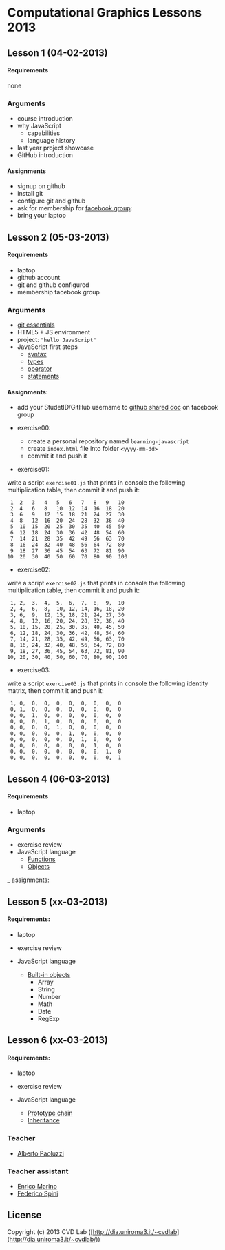 # Computational Graphics Lessons 2013

## Lesson 1 (04-02-2013)

#### Requirements

none

### Arguments

* course introduction
* why JavaScript
  - capabilities
  - language history
* last year project showcase
* GitHub introduction

#### Assignments

* signup on github
* install git
* configure git and github
* ask for membership for [facebook group](https://www.facebook.com/groups/cvdlab/):
* bring your laptop


## Lesson 2 (05-03-2013)

#### Requirements

* laptop
* github account
* git and github configured
* membership facebook group

### Arguments

* [git essentials](https://github.com/cvdlab/git-crumbs)
* HTML5 + JS environment
* project: `"hello JavaScript"`
* JavaScript first steps
  - [syntax](https://github.com/cvdlab/javascript-crumbs/blob/master/chapters/syntax/Readme.md)
  - [types](https://github.com/cvdlab/javascript-crumbs/blob/master/chapters/types/Readme.md)
  - [operator](https://github.com/cvdlab/javascript-crumbs/blob/master/chapters/operators/Readme.md)
  - [statements](https://github.com/cvdlab/javascript-crumbs/blob/master/chapters/statements/Readme.md)

#### Assignments:

* add your StudetID/GitHub username to [github shared doc](https://www.facebook.com/groups/cvdlab/doc/329098417190610/) on facebook group
* exercise00:
  - create a personal repository named `learning-javascript`
  - create `index.html` file into folder `<yyyy-mm-dd>`
  - commit it and push it

* exercise01:

write a script `exercise01.js` that prints in console the following multiplication table,
then commit it and push it:

     1	2	3	4	5	6	7	8	9	10
     2	4	6	8	10	12	14	16	18	20
     3	6	9	12	15	18	21	24	27	30
     4	8	12	16	20	24	28	32	36	40
     5	10	15	20	25	30	35	40	45	50
     6	12	18	24	30	36	42	48	54	60
     7	14	21	28	35	42	49	56	63	70
     8	16	24	32	40	48	56	64	72	80
     9	18	27	36	45	54	63	72	81	90
    10	20	30	40	50	60	70	80	90	100

* exercise02:

write a script `exercise02.js` that prints in console the following multiplication table,
then commit it and push it:

     1,	2,	3,	4,	5,	6,	7,	8,	9,	10
     2,	4,	6,	8,	10,	12,	14,	16,	18,	20
     3,	6,	9,	12,	15,	18,	21,	24,	27,	30
     4,	8,	12,	16,	20,	24,	28,	32,	36,	40
     5,	10,	15,	20,	25,	30,	35,	40,	45,	50
     6,	12,	18,	24,	30,	36,	42,	48,	54,	60
     7,	14,	21,	28,	35,	42,	49,	56,	63,	70
     8,	16,	24,	32,	40,	48,	56,	64,	72,	80
     9,	18,	27,	36,	45,	54,	63,	72,	81,	90
    10,	20,	30,	40,	50,	60,	70,	80,	90,	100

* exercise03:

write a script `exercise03.js` that prints in console the following identity matrix,
then commit it and push it:

     1,	0,	0,	0,	0,	0,	0,	0,	0,	0
     0,	1,	0,	0,	0,	0,	0,	0,	0,	0
     0,	0,	1,	0,	0,	0,	0,	0,	0,	0
     0,	0,	0,	1,	0,	0,	0,	0,	0,	0
     0,	0,	0,	0,	1,	0,	0,	0,	0,	0
     0,	0,	0,	0,	0,	1,	0,	0,	0,	0
     0,	0,	0,	0,	0,	0,	1,	0,	0,	0
     0,	0,	0,	0,	0,	0,	0,	1,	0,	0
     0,	0,	0,	0,	0,	0,	0,	0,	1,	0
     0,	0,	0,	0,	0,	0,	0,	0,	0,	1

## Lesson 4 (06-03-2013)

#### Requirements

* laptop

### Arguments

* exercise review
* JavaScript language
  - [Functions](https://github.com/cvdlab/javascript-crumbs/blob/master/chapters/functions/Readme.md)
  - [Objects](https://github.com/cvdlab/javascript-crumbs/blob/master/chapters/objects/Readme.md)

_ assignments:

## Lesson 5 (xx-03-2013)

#### Requirements:

* laptop

* exercise review
* JavaScript language
  - [Built-in objects](https://github.com/cvdlab/javascript-crumbs/blob/master/chapters/built-in/Readme.md)
    - Array
    - String
    - Number
    - Math
    - Date
    - RegExp

## Lesson 6 (xx-03-2013)

#### Requirements:

* laptop

* exercise review
* JavaScript language
  - [Prototype chain](https://github.com/cvdlab/javascript-crumbs/blob/master/chapters/prototype/Readme.md)
  - [Inheritance](https://github.com/cvdlab/javascript-crumbs/blob/master/chapters/inheritance/Readme.md)

### Teacher

- [Alberto Paoluzzi](http://paoluzzi.dia.uniroma3.it/)

### Teacher assistant

- [Enrico Marino](http://onirame.com)
- [Federico Spini](http://federicspini.com)

## License

Copyright (c) 2013 CVD Lab ([http://dia.uniroma3.it/~cvdlab](http://dia.uniroma3.it/~cvdlab/))